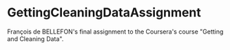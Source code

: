 # GettingCleaningDataAssignment
François de BELLEFON's final assignment to the Coursera's course "Getting and Cleaning Data".
